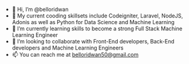 - 👋 Hi, I’m @belloridwan
- 👀 My current cooding skillsets include Codeigniter, Laravel, NodeJS, Adonis as well as Python for Data Science and Machine Learning
- 🌱 I’m currently learning skills to become a strong Full Stack Machine Learning Engineer
- 💞️ I’m looking to collaborate with Front-End developers, Back-End developers and Machine Learning Engineers
- 📫 You can reach me at belloridwan50@gmail.com

<!---
belloridwan/belloridwan is a ✨ special ✨ repository because its `README.md` (this file) appears on your GitHub profile.
You can click the Preview link to take a look at your changes.
--->
